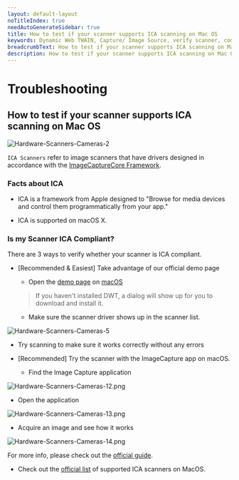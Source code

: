 ```yaml
---
layout: default-layout
noTitleIndex: true
needAutoGenerateSidebar: true
title: How to test if your scanner supports ICA scanning on Mac OS
keywords: Dynamic Web TWAIN, Capture/ Image Source, verify scanner, compatible, ICA
breadcrumbText: How to test if your scanner supports ICA scanning on Mac OS
description: How to test if your scanner supports ICA scanning on Mac OS
---
```


# Troubleshooting

## How to test if your scanner supports ICA scanning on Mac OS

![Hardware-Scanners-Cameras-2]({{site.assets}}imgs/Hardware-Scanners-Cameras-2.png)

`ICA Scanners` refer to image scanners that have drivers designed in accordance with the [ImageCaptureCore Framework](https://developer.apple.com/documentation/imagecapturecore).

### Facts about ICA

- ICA is a framework from Apple designed to "Browse for media devices and control them programmatically from your app."

- ICA is supported on macOS X.

### Is my Scanner ICA Compliant?

There are 3 ways to verify whether your scanner is ICA compliant.

- [Recommended & Easiest] Take advantage of our official demo page

  - Open the [demo page](https://demo.dynamsoft.com/dwt/online_demo_scan.aspx) on [macOS]({{site.getstarted}}platform.html#browsers-on-macos)

  > If you haven't installed DWT, a dialog will show up for you to download and install it.

  - Make sure the scanner driver shows up in the scanner list.

![Hardware-Scanners-Cameras-5]({{site.assets}}imgs/Hardware-Scanners-Cameras-5.png)

- Try scanning to make sure it works correctly without any errors

* [Recommended] Try the scanner with the ImageCapture app on macOS.

  - Find the Image Capture application

![Hardware-Scanners-Cameras-12.png]({{site.assets}}imgs/Hardware-Scanners-Cameras-12.png)

- Open the application

![Hardware-Scanners-Cameras-13.png]({{site.assets}}imgs/Hardware-Scanners-Cameras-13.png)

- Acquire an image and see how it works

![Hardware-Scanners-Cameras-14.png]({{site.assets}}imgs/Hardware-Scanners-Cameras-14.png)

For more info, please check out the [official guide](https://support.apple.com/en-ca/guide/image-capture/imgcp1004/mac).

- Check out the [official list](https://support.apple.com/en-us/HT201465) of supported ICA scanners on MacOS.
